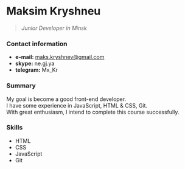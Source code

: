 # Maksim Kryshneu   

>*Junior Developer in Minsk*   
    
    
### Contact information   
   

* **e-mail:** maks.kryshnev@gmail.com  
* **skype:** ne.gj.ya  
* **telegram:** Mx_Kr  

### Summary  
My goal is become a good front-end developer.      
I have some experience in JavaScript, HTML & CSS, Git.      
With great enthusiasm, I intend to complete this course successfully.      
  
### Skills  

  * HTML  
  * CSS  
  * JavaScript  
  * Git   
  